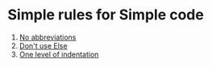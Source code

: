 # Simple rules for Simple code

1. [No abbreviations](01/readme.md)
2. [Don't use Else](02/index.php)
3. [One level of indentation](03/index.php)
